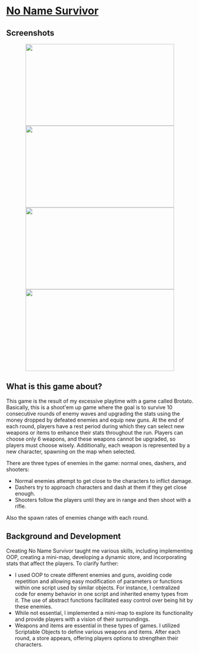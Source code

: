 # [No Name Survivor](https://fikretgezer.itch.io/no-name-survivors)
## Screenshots
<div align="center">
  <img src="https://github.com/FikretGezer/NoNameSurvivor/assets/64322071/64c53fc5-658e-4e04-86ff-69b687758d30" width="400" height="220">
  <img src="https://github.com/FikretGezer/NoNameSurvivor/assets/64322071/267c9de7-248e-45d5-8a89-d99964ce0a76" width="400" height="220"> 
  <img src="https://github.com/FikretGezer/NoNameSurvivor/assets/64322071/c448d012-422f-4867-a0b3-ca09632a84aa" width="400" height="220"> 
  <img src="https://github.com/FikretGezer/NoNameSurvivor/assets/64322071/123d6950-2f22-4e27-aca9-8eaa0bd61c07" width="400" height="220"> 
</div>

## What is this game about?
This game is the result of my excessive playtime with a game called Brotato. Basically, this is a shoot'em up game where the goal is to survive 10 consecutive rounds of enemy waves and upgrading the stats using the money dropped by defeated enemies and equip new guns. At the end of each round, players have a rest period during which they can select new weapons or items to enhance their stats throughout the run. Players can choose only 6 weapons, and these weapons cannot be upgraded, so players must choose wisely. Additionally, each weapon is represented by a new character, spawning on the map when selected.

There are three types of enemies in the game: normal ones, dashers, and shooters:
* Normal enemies attempt to get close to the characters to inflict damage.
* Dashers try to approach characters and dash at them if they get close enough.
* Shooters follow the players until they are in range and then shoot with a rifle.

Also the spawn rates of enemies change with each round.

## Background and Development
Creating No Name Survivor taught me various skills, including implementing OOP, creating a mini-map, developing a dynamic store, and incorporating stats that affect the players. To clarify further:
* I used OOP to create different enemies and guns, avoiding code repetition and allowing easy modification of parameters or functions within one script used by similar objects. For instance, I centralized code for enemy behavior in one script and inherited enemy types from it. The use of abstract functions facilitated easy control over being hit by these enemies.
* While not essential, I implemented a mini-map to explore its functionality and provide players with a vision of their surroundings.
* Weapons and items are essential in these types of games. I utilized Scriptable Objects to define various weapons and items. After each round, a store appears, offering players options to strengthen their characters.
